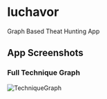 # luchavor
Graph Based Theat Hunting App 

## App Screenshots

### Full Technique Graph
![TechniqueGraph](https://github.com/chemch/luchavor/assets/10344847/d471d81b-06a9-4ae1-ba29-1ad9f2c4edee)
